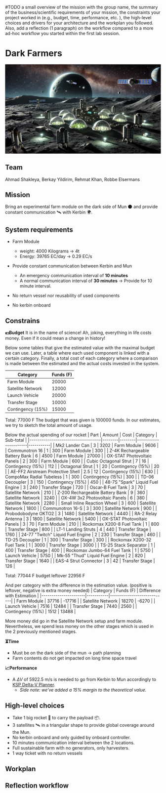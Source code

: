 #TODO
a small overview of the mission with the group name, the summary of the business/scientific requirements of your mission, the constraints your project worked in (e.g., budget, time, performance, etc. ), the high-level choices and drivers for your architecture and the workplan you followed. Also, add a reflection (1 paragraph) on the workflow compared to a more ad-hoc workflow you started within the first lab session. 

# Dark Farmers
![Image of the concept](Wall_Paper.png)

## Team 
Ahmad Shakleya, Berkay Yildirim, Rehmat Khan, Robbe Elsermans

## Mission 
Bring an experimental farm module on the dark side of Mun 🌑️ and provide constant communication 🛰️ with Kerbin 🌍️.

## System requirements
- Farm Module
    - weight: 4000 Kilograms -> 4t​
    - Energy: 39765 EC/day -> 0.29 EC/s​

- Provide constant communication between Kerbin and Mun​
    - An emergency communication interval of **10 minutes​**
    - A normal communication interval of **30 minutes​**
    -> Provide for 10 minute interval.

- No return vessel nor reusability of used components​
- No kerbin onboard​

## Constrains
**💵️Budget**
It is in the name of science! Ah, joking, everything in life costs money. Even if it could mean a change in history!

Below some tables that give the estimated value with the maximal budget we can use. 
Later, a table where each used component is linked with a certain category. 
Finally, a total cost of each category where a comparison is made between the estimated and the actual costs invested in the system.

| Category             | Funds (F) |
|----------------------|-----------|
| Farm Module          | 20000     |
| Satellite Network    | 12000     |
| Launch Vehicle       | 20000     |
| Transfer Stage       | 10000     |
| Contingency (15%)    | 15000     |

Total:	77000	F
The budget that was given is 100000 funds. In our estimates, we try to sketch the total amount of usage.

Below the actual spending of our rocket
| Part                               | Amount | Cost   | Category             | Sub-total |
|------------------------------------|--------|--------|----------------------|-----------|
| Mk2 Lander Can                     | 3      | 3202   | Farm Module          | 9606      |
| Communotron 16                     | 1      | 300    | Farm Module          | 300       |
| Z-4K Rechargeable Battery Bank     | 6      | 4500   | Farm Module          | 27000     |
| OX-STAT Photovoltaic Panels        | 2      | 300    | Farm Module          | 600       |
| Cubic Octagonal Strut              | 7      | 16     | Contingency (15%)    | 112       |
| Octagonal Strut                    | 1      | 20     | Contingency (15%)    | 20        |
| AE-FF2 Airstream Protective Shell  | 2.5    | 12     | Contingency (15%)    | 630       |
| CompoMax Radial Tubeless           | 1      | 300    | Contingency (15%)    | 300       |
| TD-06 Decoupler                    | 3      | 150    | Contingency (15%)    | 450       |
| 48-7S "Spark" Liquid Fuel Engine   | 3      | 240    | Transfer Stage       | 720       |
| Oscar-B Fuel Tank                  | 3      | 70     | Satellite Network    | 210       |
| Z-200 Rechargeable Battery Bank    | 9      | 360    | Satellite Network    | 3240      |
| OX-4W 3x2 Photovoltaic Panels      | 6      | 380    | Satellite Network    | 2280      |
| Small Inline Reaction Wheel        | 3      | 600    | Satellite Network    | 1800      |
| Communotron 16-S                   | 3      | 300    | Satellite Network    | 900       |
| Probodobodyne OKTO2                | 3      | 1480   | Satellite Network    | 4440      |
| RA-2 Relay Antenna                 | 3      | 1800   | Satellite Network    | 5400      |
| OX-STAT Photovoltaic Panels        | 3      | 70     | Farm Module          | 210       |
| Rockomax X200-8 Fuel Tank          | 1      | 800    | Transfer Stage       | 800       |
| LT-1 Landing Struts                | 4      | 440    | Transfer Stage       | 1760      |
| 24-77 "Twitch" Liquid Fuel Engine  | 2      | 230    | Transfer Stage       | 460       |
| TD-25 Decoupler                    | 1      | 300    | Transfer Stage       | 300       |
| Rockomax X200-32 Fuel Tank         | 1      | 3000   | Transfer Stage       | 3000      |
| TS-25 Stack Separator              | 1      | 400    | Transfer Stage       | 400       |
| Rockomax Jumbo-64 Fuel Tank        | 1      | 5750   | Launch Vehicle       | 5750      |
| Mk-55 "Thud" Liquid Fuel Engine    | 2      | 820    | Transfer Stage       | 1640      |
| EAS-4 Strut Connector              | 3      | 42     | Transfer Stage       | 126       |

Total:	77044	F
budget leftover	22956	F

And per category with the difference in the estimation value.
(positive is leftover, negative is extra money needed)
| Category             | Funds (F) | Difference with Estimation |
|----------------------|-----------|----------------------------|
| Farm Module          | 37716     | -17716                     |
| Satellite Network    | 18270     | -6270                      |
| Launch Vehicle       | 7516      | 12484                      |
| Transfer Stage       | 7440      | 2560                       |
| Contingency (15%)    | 1512      | 13488                      |

More money did go in the Satellite Network setup and farm module. Nevertheless, we spend less money on the other stages which is used in the 2 previously mentioned stages.

**⏳️Time**
- Must be on the dark side of the mun -> path planning
- Farm contents do not get impacted on long time space travel

**📈️Performance**
- A $\Delta V$ of 5922.5 m/s is needed to go from Kerbin to Mun accordingly to [KSP Delta-V Planner](https://ksp.loicviennois.com/).
    - *Side note: we've added a 15% margin to the theoretical value.*

## High-level choices
- Take 1 big rocket 🚀️ to carry the payload 📦️.
- 3 satellites 🛰️ in a triangular shape to provide global coverage around the Mun.
- No kerbin onboard and only guided by onboard controller.
- 10 minutes communication interval between the 2 locations.
- Full sustainable farm with no generators, only harvesters.
- 1 way ticket with no return vessels

## Workplan


## Reflection workflow
